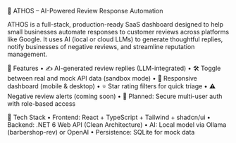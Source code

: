🧠 ATHOS – AI-Powered Review Response Automation

ATHOS is a full-stack, production-ready SaaS dashboard designed to help small businesses automate responses to customer reviews across platforms like Google. It uses AI (local or cloud LLMs) to generate thoughtful replies, notify businesses of negative reviews, and streamline reputation management.

🔧 Features
	•	✍️ AI-generated review replies (LLM-integrated)
	•	🛠 Toggle between real and mock API data (sandbox mode)
	•	📱 Responsive dashboard (mobile & desktop)
	•	⭐ Star rating filters for quick triage
	•	⚠️ Negative review alerts (coming soon)
	•	🔐 Planned: Secure multi-user auth with role-based access

🧰 Tech Stack
	•	Frontend: React + TypeScript + Tailwind + shadcn/ui
	•	Backend: .NET 6 Web API (Clean Architecture)
	•	AI: Local model via Ollama (barbershop-rev) or OpenAI
	•	Persistence: SQLite for mock data

